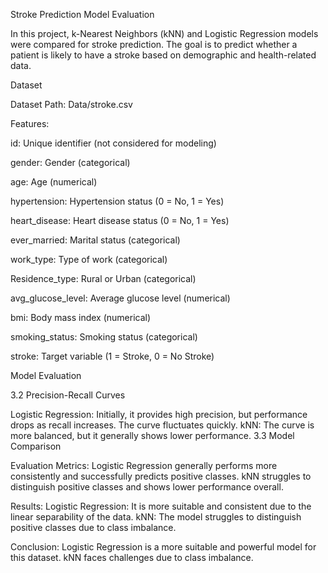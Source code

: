 Stroke Prediction Model Evaluation

In this project, k-Nearest Neighbors (kNN) and Logistic Regression models were compared for stroke prediction. The goal is to predict whether a patient is likely to have a stroke based on demographic and health-related data.

Dataset

Dataset Path: Data/stroke.csv

Features:

id: Unique identifier (not considered for modeling)

gender: Gender (categorical)

age: Age (numerical)

hypertension: Hypertension status (0 = No, 1 = Yes)

heart_disease: Heart disease status (0 = No, 1 = Yes)

ever_married: Marital status (categorical)

work_type: Type of work (categorical)

Residence_type: Rural or Urban (categorical)

avg_glucose_level: Average glucose level (numerical)

bmi: Body mass index (numerical)

smoking_status: Smoking status (categorical)

stroke: Target variable (1 = Stroke, 0 = No Stroke)

Model Evaluation

3.2 Precision-Recall Curves

Logistic Regression: Initially, it provides high precision, but performance drops as recall increases. The curve fluctuates quickly.
kNN: The curve is more balanced, but it generally shows lower performance.
3.3 Model Comparison

Evaluation Metrics:
Logistic Regression generally performs more consistently and successfully predicts positive classes.
kNN struggles to distinguish positive classes and shows lower performance overall.

Results:
Logistic Regression: It is more suitable and consistent due to the linear separability of the data.
kNN: The model struggles to distinguish positive classes due to class imbalance.

Conclusion:
Logistic Regression is a more suitable and powerful model for this dataset. kNN faces challenges due to class imbalance.
